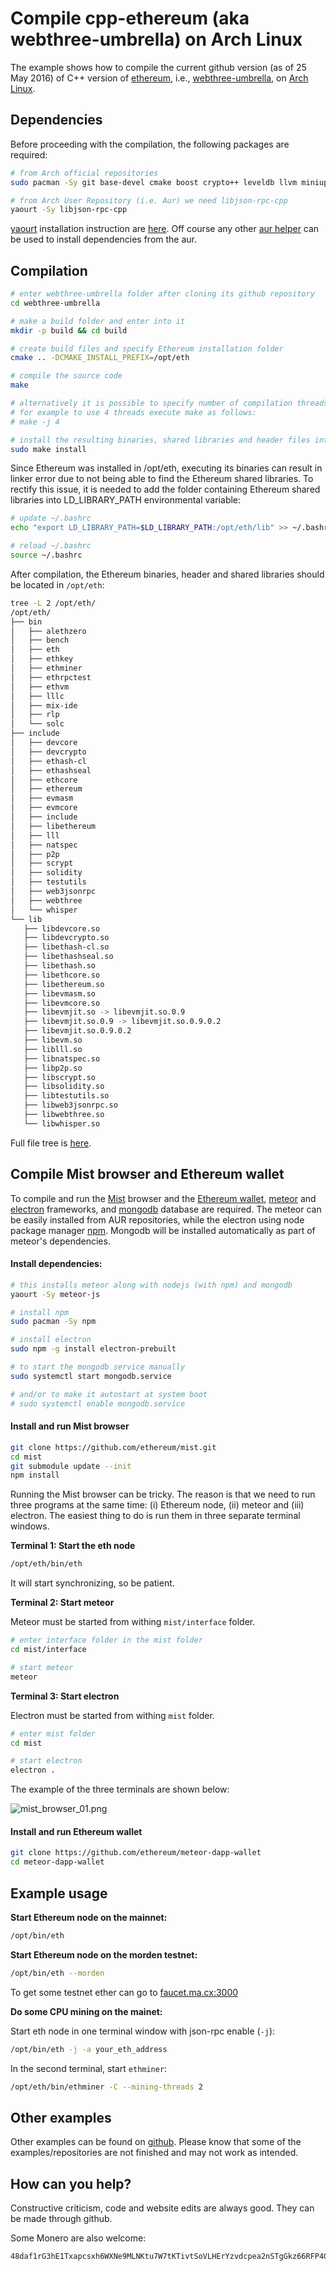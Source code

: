 # Compile cpp-ethereum (aka webthree-umbrella) on Arch Linux

The example shows how to compile the current github version (as of 25 May 2016) of C++ version of [ethereum](http://ethereum.org/), i.e., [webthree-umbrella](https://github.com/ethereum/webthree-umbrella), on [Arch Linux](https://www.archlinux.org/).

## Dependencies
Before proceeding with the compilation, the following packages are required:

```bash
# from Arch official repositories
sudo pacman -Sy git base-devel cmake boost crypto++ leveldb llvm miniupnpc libcl opencl-headers libmicrohttpd qt5-base qt5-webengine

# from Arch User Repository (i.e. Aur) we need libjson-rpc-cpp
yaourt -Sy libjson-rpc-cpp
```

[yaourt](http://archlinux.fr/yaourt-en) installation instruction are [here](http://revryl.com/2013/07/11/yaourt-installation-arch-linux/). Off course any other [aur helper](https://wiki.archlinux.org/index.php/AUR_helpers) can be used to install dependencies from the aur.

## Compilation

```bash
# enter webthree-umbrella folder after cloning its github repository
cd webthree-umbrella

# make a build folder and enter into it
mkdir -p build && cd build

# create build files and specify Ethereum installation folder
cmake .. -DCMAKE_INSTALL_PREFIX=/opt/eth

# compile the source code
make

# alternatively it is possible to specify number of compilation threads
# for example to use 4 threads execute make as follows:
# make -j 4

# install the resulting binaries, shared libraries and header files into /opt
sudo make install
```


Since Ethereum was installed in /opt/eth, executing its binaries can result in linker error due to not being able to find the Ethereum shared libraries. To rectify this issue, it is needed to add the folder containing Ethereum shared libraries into LD_LIBRARY_PATH environmental variable:


```bash
# update ~/.bashrc
echo "export LD_LIBRARY_PATH=$LD_LIBRARY_PATH:/opt/eth/lib" >> ~/.bashrc

# reload ~/.bashrc
source ~/.bashrc
```



After compilation, the Ethereum binaries, header and shared libraries should be located in `/opt/eth`:

```bash
tree -L 2 /opt/eth/
/opt/eth/
├── bin
│   ├── alethzero
│   ├── bench
│   ├── eth
│   ├── ethkey
│   ├── ethminer
│   ├── ethrpctest
│   ├── ethvm
│   ├── lllc
│   ├── mix-ide
│   ├── rlp
│   └── solc
├── include
│   ├── devcore
│   ├── devcrypto
│   ├── ethash-cl
│   ├── ethashseal
│   ├── ethcore
│   ├── ethereum
│   ├── evmasm
│   ├── evmcore
│   ├── include
│   ├── libethereum
│   ├── lll
│   ├── natspec
│   ├── p2p
│   ├── scrypt
│   ├── solidity
│   ├── testutils
│   ├── web3jsonrpc
│   ├── webthree
│   └── whisper
└── lib
   ├── libdevcore.so
   ├── libdevcrypto.so
   ├── libethash-cl.so
   ├── libethashseal.so
   ├── libethash.so
   ├── libethcore.so
   ├── libethereum.so
   ├── libevmasm.so
   ├── libevmcore.so
   ├── libevmjit.so -> libevmjit.so.0.9
   ├── libevmjit.so.0.9 -> libevmjit.so.0.9.0.2
   ├── libevmjit.so.0.9.0.2
   ├── libevm.so
   ├── liblll.so
   ├── libnatspec.so
   ├── libp2p.so
   ├── libscrypt.so
   ├── libsolidity.so
   ├── libtestutils.so
   ├── libweb3jsonrpc.so
   ├── libwebthree.so
   └── libwhisper.so
```

Full file tree is [here](http://pastebin.com/raw/sdEvi9rA).

## Compile Mist browser and Ethereum wallet

To compile and run the [Mist](https://github.com/ethereum/mist) browser and
the [Ethereum wallet](https://github.com/ethereum/meteor-dapp-wallet),
[meteor](https://www.meteor.com/) and [electron](http://electron.atom.io/) frameworks, and [mongodb](https://www.mongodb.com/) database are required. The meteor can be easily installed from AUR repositories,
while the electron using node package manager [npm](https://www.npmjs.com/). Mongodb
will be installed automatically as part of meteor's dependencies.

#### Install dependencies:

```bash
# this installs meteor along with nodejs (with npm) and mongodb
yaourt -Sy meteor-js

# install npm
sudo pacman -Sy npm

# install electron
sudo npm -g install electron-prebuilt

# to start the mongodb service manually
sudo systemctl start mongodb.service

# and/or to make it autostart at system boot
# sudo systemctl enable mongodb.service
```

#### Install and run Mist browser

```bash
git clone https://github.com/ethereum/mist.git
cd mist
git submodule update --init
npm install
```

Running the Mist browser can be tricky. The reason is that we need to run
three programs at the same time: (i) Ethereum node, (ii) meteor and (iii) electron.
The easiest thing to do is run them in three separate terminal windows.

**Terminal 1: Start the eth node**

```bash
/opt/eth/bin/eth
```
It will start synchronizing, so be patient.

**Terminal 2: Start meteor**

Meteor must be started from withing `mist/interface` folder.

```bash
# enter interface folder in the mist folder
cd mist/interface

# start meteor
meteor
```

**Terminal 3: Start electron**

Electron must be started from withing `mist` folder.

```bash
# enter mist folder
cd mist

# start electron
electron .
```

The example of the three terminals are shown below:

![mist_browser_01.png](https://raw.githubusercontent.com/moneroexamples/compile-cpp-ethereum-on-arch/master/img/mist_browser_01.png)


#### Install and run Ethereum wallet

```bash
git clone https://github.com/ethereum/meteor-dapp-wallet
cd meteor-dapp-wallet
```

## Example usage

**Start Ethereum node on the mainnet:**

```bash
/opt/bin/eth
```

**Start Ethereum node on the morden testnet:**

```bash
/opt/bin/eth --morden
```

To get some testnet ether can go to [faucet.ma.cx:3000](http://faucet.ma.cx:3000/)

**Do some CPU mining on the mainet:**

Start eth node in one terminal window with json-rpc enable (`-j`):

```bash
/opt/bin/eth -j -a your_eth_address
```

In the second terminal, start `ethminer`:

```bash
/opt/eth/bin/ethminer -C --mining-threads 2
```

## Other examples
Other examples can be found on  [github](https://github.com/moneroexamples?tab=repositories).
Please know that some of the examples/repositories are not
finished and may not work as intended.

## How can you help?

Constructive criticism, code and website edits are always good. They can be made through github.

Some Monero are also welcome:
```
48daf1rG3hE1Txapcsxh6WXNe9MLNKtu7W7tKTivtSoVLHErYzvdcpea2nSTgGkz66RFP4GKVAsTV14v6G3oddBTHfxP6tU
```
